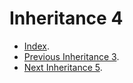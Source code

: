 # Inheritance 4 #

- [Index](https://github.com/Andy-Donegan/CodeCademy/tree/main/Js/Learn%20Intermediate%20Js/Classes).
- [Previous Inheritance 3](https://github.com/Andy-Donegan/CodeCademy/tree/main/Js/Learn%20Intermediate%20Js/Classes/Inheritance3).
- [Next Inheritance 5](https://github.com/Andy-Donegan/CodeCademy/tree/main/Js/Learn%20Intermediate%20Js/Classes/Inheritance5).